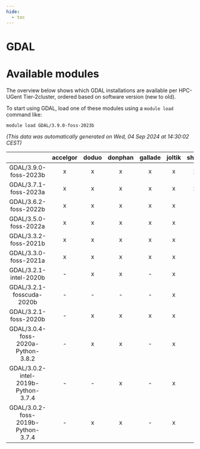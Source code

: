 ```yaml
---
hide:
  - toc
---
```


GDAL
====

# Available modules


The overview below shows which GDAL installations are available per HPC-UGent Tier-2cluster, ordered based on software version (new to old).

To start using GDAL, load one of these modules using a `module load` command like:

```shell
module load GDAL/3.9.0-foss-2023b
```

*(This data was automatically generated on Wed, 04 Sep 2024 at 14:30:02 CEST)*  

| |accelgor|doduo|donphan|gallade|joltik|shinx|skitty|
| :---: | :---: | :---: | :---: | :---: | :---: | :---: | :---: |
|GDAL/3.9.0-foss-2023b|x|x|x|x|x|x|x|
|GDAL/3.7.1-foss-2023a|x|x|x|x|x|x|x|
|GDAL/3.6.2-foss-2022b|x|x|x|x|x|-|x|
|GDAL/3.5.0-foss-2022a|x|x|x|x|x|-|x|
|GDAL/3.3.2-foss-2021b|x|x|x|x|x|-|x|
|GDAL/3.3.0-foss-2021a|x|x|x|x|x|-|x|
|GDAL/3.2.1-intel-2020b|-|x|x|-|x|-|x|
|GDAL/3.2.1-fosscuda-2020b|-|-|-|-|x|-|-|
|GDAL/3.2.1-foss-2020b|-|x|x|x|x|-|x|
|GDAL/3.0.4-foss-2020a-Python-3.8.2|-|x|x|-|x|-|x|
|GDAL/3.0.2-intel-2019b-Python-3.7.4|-|-|x|-|x|-|x|
|GDAL/3.0.2-foss-2019b-Python-3.7.4|-|x|x|-|x|-|x|
